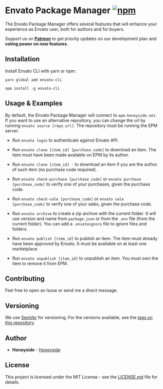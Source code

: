 # Envato Package Manager [![npm][npm-image]][npm-url]

[npm-image]: https://img.shields.io/npm/v/envato-cli.svg
[npm-url]: https://www.npmjs.com/package/envato-cli

The Envato Package Manager offers several features that will enhance your experience as Envato user, both for authors and for buyers.

Support us on <a href="https://www.patreon.com/honeyside"><strong>Patreon</strong></a> to get priority updates on our development plan and <strong>voting power on new features</strong>.

## Installation

Install Envato CLI with yarn or npm:

```
yarn global add envato-cli
```

```
npm install -g envato-cli
```

## Usage & Examples

By default, the Envato Package Manager will connect to `epm.honeyside.net`. If you want to use an alternative repository, you can change the url by running `envato source [repo_url]`. The repository must be running the EPM server.

* Run `envato login` to authenticate against Envato API.

* Run `envato clone [item_id] [purchase_code]` to download an item. The item must have been made available on EPM by its author.

* Run `envato clone [item_id] -` to download an item if you are the author of such item (no purchase code required).

* Run `envato check-purchase [purchase_code]` or `envato purchase [purchase_code]` to verify one of your purchases, given the purchase code.

* Run `envato check-sale [purchase_code]` or `envato sale [purchase_code]` to verify one of your sales, given the purchase code.

* Run `envato archive` to create a zip archive with the current folder. It will use version and name from `package.json` or from the `.env` file (from the current folder). You can add a `.envatoignore` file to ignore files and folders.

* Run `envato publish [item_id]` to publish an item. The item must already have been approved by Envato. It must be available on at least one marketplace.

* Run `envato unpublish [item_id]` to unpublish an item. You must own the item to remove it from EPM.

## Contributing

Feel free to open an Issue or send me a direct message.

## Versioning

We use [SemVer](http://semver.org/) for versioning. For the versions available, see the [tags on this repository](https://github.com/Sadkit/koa-power/tags). 

## Author

* **Honeyside** - [Honeyside](https://github.com/Honeyside)

## License

This project is licensed under the MIT License - see the [LICENSE.md](LICENSE.md) file for details.
